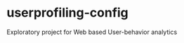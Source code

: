 userprofiling-config
====================

Exploratory project for Web based User-behavior analytics
